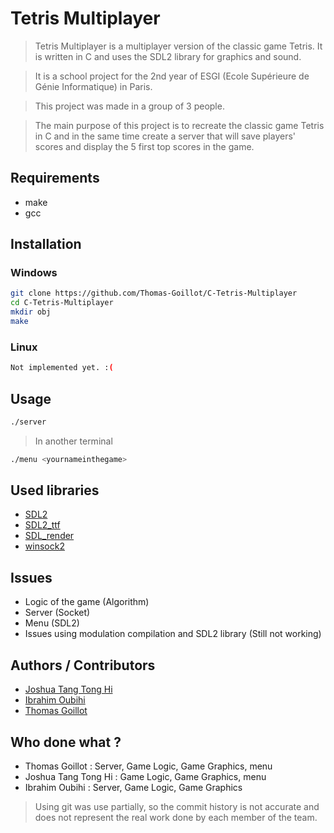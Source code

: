 # Tetris Multiplayer

> Tetris Multiplayer is a multiplayer version of the classic game Tetris. It is written in C and uses the SDL2 library for graphics and sound.

> It is a school project for the 2nd year of ESGI (Ecole Supérieure de Génie Informatique) in Paris.

> This project was made in a group of 3 people.

> The main purpose of this project is to recreate the classic game Tetris in C and in the same time create a server that will save players' scores and display the 5 first top scores in the game.


## Requirements
- make
- gcc

## Installation

### Windows 

```bash
git clone https://github.com/Thomas-Goillot/C-Tetris-Multiplayer
cd C-Tetris-Multiplayer
mkdir obj
make
```

### Linux

```bash
Not implemented yet. :(
```

## Usage

```bash
./server
```
>In another terminal

```bash
./menu <yournameinthegame>
```

## Used libraries

- [SDL2](https://www.libsdl.org/)
- [SDL2_ttf](https://www.libsdl.org/projects/SDL_ttf/)
- [SDL_render](https://wiki.libsdl.org/SDL_RenderCopy)
- [winsock2](https://docs.microsoft.com/en-us/windows/win32/winsock/windows-sockets-start-page-2)

## Issues

- Logic of the game (Algorithm)
- Server (Socket)
- Menu (SDL2)
- Issues using modulation compilation and SDL2 library (Still not working)

## Authors / Contributors

- [Joshua Tang Tong Hi](https://github.com/Joshua-Tangtonghi)
- [Ibrahim Oubihi](https://github.com/Ibrahim-Oubihi)
- [Thomas Goillot](https://github.com/Thomas-Goillot)


## Who done what ?

- Thomas Goillot : Server, Game Logic, Game Graphics, menu
- Joshua Tang Tong Hi : Game Logic, Game Graphics, menu
- Ibrahim Oubihi : Server, Game Logic, Game Graphics

>Using git was use partially, so the commit history is not accurate and does not represent the real work done by each member of the team.




